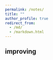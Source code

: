 ```yaml
---
permalink: /notes/
title: ""
author_profile: true
redirect_from: 
  - /md/
  - /markdown.html
---
```


## improving
